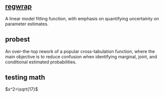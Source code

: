 ## [regwrap](https://raw.githubusercontent.com/harmonyluce/regwrap/main/regwrap)
A linear model fitting function, with emphasis on quantifying uncertainty on parameter estimates.

## probest
An over-the-top rework of a popular cross-tabulation function, where the main objective is to reduce confusion when identifying marginal, joint, and conditional estimated probabilities.

## testing math
$x^2=\sqrt{17}$
